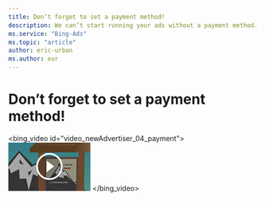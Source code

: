 ```yaml
---
title: Don’t forget to set a payment method!
description: We can’t start running your ads without a payment method. Set a backup payment method too, so you know you’re covered.
ms.service: "Bing-Ads"
ms.topic: "article"
author: eric-urban
ms.author: eur
---
```


# Don’t forget to set a payment method!

<bing_video id="video_newAdvertiser_04_payment">
    ![What sets us apart? ](../images/BA_VideoThumb_FromAdwords_Payment.png)
  </bing_video>

